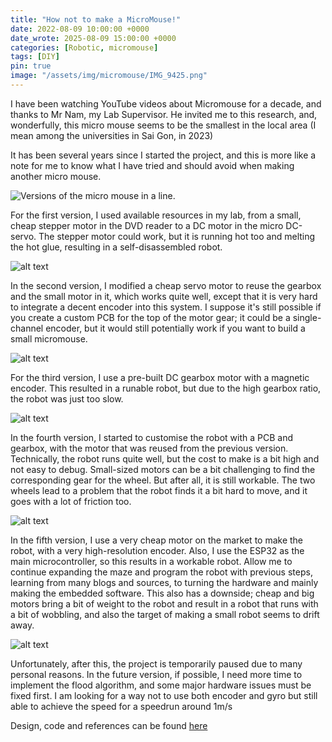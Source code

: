 ```yaml
---
title: "How not to make a MicroMouse!"
date: 2022-08-09 10:00:00 +0000
date_wrote: 2025-08-09 15:00:00 +0000
categories: [Robotic, micromouse]
tags: [DIY]
pin: true
image: "/assets/img/micromouse/IMG_9425.png"
---
```



I have been watching YouTube videos about Micromouse for a decade, and thanks to Mr Nam, my Lab Supervisor. He invited me to this research, and, wonderfully, this micro mouse seems to be the smallest in the local area (I mean among the universities in Sai Gon, in 2023)

It has been several years since I started the project, and this is more like a note for me to know what I have tried and should avoid when making another micro mouse.

![Versions of the micro mouse in a line.](../assets/img/micromouse/IMG_9387.png)

For the first version, I used available resources in my lab, from a small, cheap stepper motor in the DVD reader to a DC motor in the micro DC-servo. The stepper motor could work, but it is running hot too and melting the hot glue, resulting in a self-disassembled robot. 

![alt text](../assets/img/micromouse/IMG_4758.JPG)

In the second version, I modified a cheap servo motor to reuse the gearbox and the small motor in it, which works quite well, except that it is very hard to integrate a decent encoder into this system. I suppose it's still possible if you create a custom PCB for the top of the motor gear; it could be a single-channel encoder, but it would still potentially work if you want to build a small micromouse.

![alt text](../assets/img/micromouse/IMG_4825.JPG)

For the third version, I use a pre-built DC gearbox motor with a magnetic encoder. This resulted in a runable robot, but due to the high gearbox ratio, the robot was just too slow.

![alt text](<../assets/img/micromouse/Screenshot 2025-08-09 at 22.30.04.png>)

In the fourth version, I started to customise the robot with a PCB and gearbox, with the motor that was reused from the previous version. Technically, the robot runs quite well, but the cost to make is a bit high and not easy to debug. Small-sized motors can be a bit challenging to find the corresponding gear for the wheel. But after all, it is still workable. The two wheels lead to a problem that the robot finds it a bit hard to move, and it goes with a lot of friction too.

![alt text](<../assets/img/micromouse/Screenshot 2025-08-09 at 22.32.02.png>)

In the fifth version, I use a very cheap motor on the market to make the robot, with a very high-resolution encoder. Also, I use the ESP32 as the main microcontroller, so this results in a workable robot. Allow me to continue expanding the maze and program the robot with previous steps, learning from many blogs and sources, to turning the hardware and mainly making the embedded software. This also has a downside; cheap and big motors bring a bit of weight to the robot and result in a robot that runs with a bit of wobbling, and also the target of making a small robot seems to drift away. 

![alt text](../assets/img/micromouse/IMG_9382.gif)

Unfortunately, after this, the project is temporarily paused due to many personal reasons. In the future version, if possible, I need more time to implement the flood algorithm, and some major hardware issues must be fixed first. I am looking for a way not to use both encoder and gyro but still able to achieve the speed for a speedrun around 1m/s

Design, code and references can be found [here](https://github.com/Cemu0/MicroMouseV4)